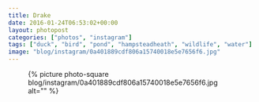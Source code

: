 ```yaml
---
title: Drake
date: 2016-01-24T06:53:02+00:00
layout: photopost
categories: ["photos", "instagram"]
tags: ["duck", "bird", "pond", "hampsteadheath", "wildlife", "water"]
image: "blog/instagram/0a401889cdf806a15740018e5e7656f6.jpg"
---
```


<figure class="photo photo--square">
  {% picture photo-square blog/instagram/0a401889cdf806a15740018e5e7656f6.jpg alt="" %}
</figure>


